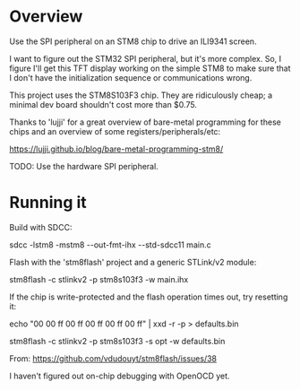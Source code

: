 # Overview

Use the SPI peripheral on an STM8 chip to drive an ILI9341 screen.

I want to figure out the STM32 SPI peripheral, but it's more complex. So, I figure I'll get this TFT display working on the simple STM8 to make sure that I don't have the initialization sequence or communications wrong.

This project uses the STM8S103F3 chip. They are ridiculously cheap; a minimal dev board shouldn't cost more than $0.75.

Thanks to 'lujji' for a great overview of bare-metal programming for these chips and an overview of some registers/peripherals/etc:

https://lujji.github.io/blog/bare-metal-programming-stm8/

TODO: Use the hardware SPI peripheral.

# Running it

Build with SDCC:

sdcc -lstm8 -mstm8 --out-fmt-ihx --std-sdcc11 main.c

Flash with the 'stm8flash' project and a generic STLink/v2 module:

stm8flash -c stlinkv2 -p stm8s103f3 -w main.ihx

If the chip is write-protected and the flash operation times out, try resetting it:

echo "00 00 ff 00 ff 00 ff 00 ff 00 ff" | xxd -r -p > defaults.bin

stm8flash -c stlinkv2 -p stm8s103f3 -s opt -w defaults.bin

From: https://github.com/vdudouyt/stm8flash/issues/38

I haven't figured out on-chip debugging with OpenOCD yet.
